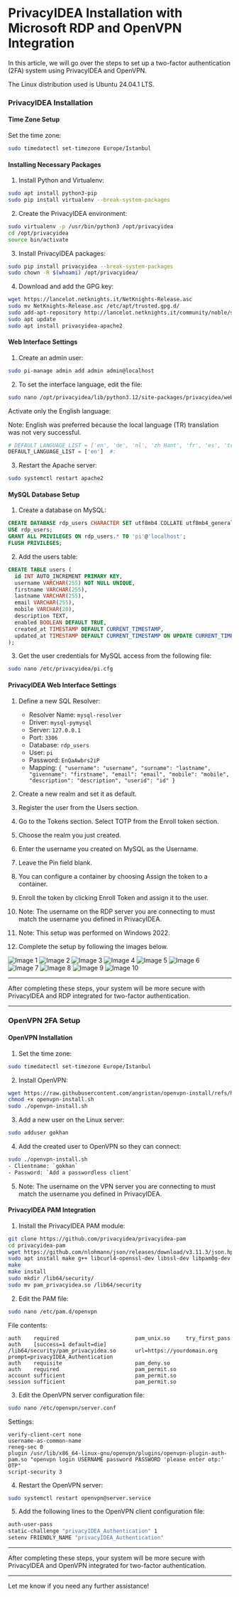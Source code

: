 # PrivacyIDEA Installation with Microsoft RDP and OpenVPN Integration
In this article, we will go over the steps to set up a two-factor authentication (2FA) system using PrivacyIDEA and OpenVPN.

The Linux distribution used is Ubuntu 24.04.1 LTS.

### PrivacyIDEA Installation

#### Time Zone Setup

Set the time zone:
```bash
sudo timedatectl set-timezone Europe/Istanbul
```

#### Installing Necessary Packages

1. Install Python and Virtualenv:
```bash
sudo apt install python3-pip
sudo pip install virtualenv --break-system-packages
```

2. Create the PrivacyIDEA environment:
```bash
sudo virtualenv -p /usr/bin/python3 /opt/privacyidea
cd /opt/privacyidea
source bin/activate
```

3. Install PrivacyIDEA packages:
```bash
sudo pip install privacyidea --break-system-packages
sudo chown -R $(whoami) /opt/privacyidea/
```

4. Download and add the GPG key:
```bash
wget https://lancelot.netknights.it/NetKnights-Release.asc
sudo mv NetKnights-Release.asc /etc/apt/trusted.gpg.d/
sudo add-apt-repository http://lancelot.netknights.it/community/noble/stable
sudo apt update
sudo apt install privacyidea-apache2
```

#### Web Interface Settings

1. Create an admin user:
```bash
sudo pi-manage admin add admin admin@localhost
```

2. To set the interface language, edit the file:
```bash
sudo nano /opt/privacyidea/lib/python3.12/site-packages/privacyidea/webui/login.py
```

Activate only the English language:

Note: English was preferred because the local language (TR) translation was not very successful.

```python
# DEFAULT_LANGUAGE_LIST = ['en', 'de', 'nl', 'zh Hant', 'fr', 'es', 'tr', 'cs', 'it']  #:
DEFAULT_LANGUAGE_LIST = ['en']  #:
```

3. Restart the Apache server:
```bash
sudo systemctl restart apache2
```

#### MySQL Database Setup

1. Create a database on MySQL:
```sql
CREATE DATABASE rdp_users CHARACTER SET utf8mb4 COLLATE utf8mb4_general_ci;
USE rdp_users;
GRANT ALL PRIVILEGES ON rdp_users.* TO 'pi'@'localhost';
FLUSH PRIVILEGES;
```

2. Add the users table:
```sql
CREATE TABLE users (
  id INT AUTO_INCREMENT PRIMARY KEY,
  username VARCHAR(255) NOT NULL UNIQUE,
  firstname VARCHAR(255),
  lastname VARCHAR(255),
  email VARCHAR(255),
  mobile VARCHAR(20),
  description TEXT,
  enabled BOOLEAN DEFAULT TRUE,
  created_at TIMESTAMP DEFAULT CURRENT_TIMESTAMP,
  updated_at TIMESTAMP DEFAULT CURRENT_TIMESTAMP ON UPDATE CURRENT_TIMESTAMP
);
```

3. Get the user credentials for MySQL access from the following file:
```bash
sudo nano /etc/privacyidea/pi.cfg
```

#### PrivacyIDEA Web Interface Settings

1. Define a new SQL Resolver:
   - Resolver Name: `mysql-resolver`
   - Driver: `mysql-pymysql`
   - Server: `127.0.0.1`
   - Port: `3306`
   - Database: `rdp_users`
   - User: `pi`
   - Password: `EnQaAwbrs2iP`
   - Mapping: `{ "username": "username", "surname": "lastname", "givenname": "firstname", "email": "email", "mobile": "mobile", "description": "description", "userid": "id" }`

2. Create a new realm and set it as default.
3. Register the user from the Users section.
4. Go to the Tokens section. Select TOTP from the Enroll token section.
5. Choose the realm you just created.
6. Enter the username you created on MySQL as the Username.
7. Leave the Pin field blank.
8. You can configure a container by choosing Assign the token to a container.
9. Enroll the token by clicking Enroll Token and assign it to the user.
10. Note: The username on the RDP server you are connecting to must match the username you defined in PrivacyIDEA.
11. Note: This setup was performed on Windows 2022.
12. Complete the setup by following the images below.

![Image 1](images/privacyidea-credential-provider-1.png)
![Image 2](images/privacyidea-credential-provider-2.png)
![Image 3](images/privacyidea-credential-provider-3.png)
![Image 4](images/privacyidea-credential-provider-4.png)
![Image 5](images/privacyidea-credential-provider-5.png)
![Image 6](images/privacyidea-credential-provider-6.png)
![Image 7](images/privacyidea-credential-provider-7.png)
![Image 8](images/privacyidea-credential-provider-8.png)
![Image 9](images/privacyidea-credential-provider-9.png)
![Image 10](images/privacyidea-credential-provider-10.png)

---

After completing these steps, your system will be more secure with PrivacyIDEA and RDP integrated for two-factor authentication.

---

### OpenVPN 2FA Setup

#### OpenVPN Installation

1. Set the time zone:
```bash
sudo timedatectl set-timezone Europe/Istanbul
```

2. Install OpenVPN:
```bash
wget https://raw.githubusercontent.com/angristan/openvpn-install/refs/heads/master/openvpn-install.sh
chmod +x openvpn-install.sh
sudo ./openvpn-install.sh
```

3. Add a new user on the Linux server:
```bash
sudo adduser gokhan
```

4. Add the created user to OpenVPN so they can connect:
```bash
sudo ./openvpn-install.sh
- Clientname: `gokhan`
- Password: `Add a passwordless client`
```

5. Note: The username on the VPN server you are connecting to must match the username you defined in PrivacyIDEA.

#### PrivacyIDEA PAM Integration

1. Install the PrivacyIDEA PAM module:
```bash
git clone https://github.com/privacyidea/privacyidea-pam
cd privacyidea-pam
wget https://github.com/nlohmann/json/releases/download/v3.11.3/json.hpp
sudo apt install make g++ libcurl4-openssl-dev libssl-dev libpam0g-dev
make
make install
sudo mkdir /lib64/security/
sudo mv pam_privacyidea.so /lib64/security
```

2. Edit the PAM file:
```bash
sudo nano /etc/pam.d/openvpn
```
File contents:
```plaintext
auth    required                        pam_unix.so     try_first_pass
auth    [success=1 default=die]         /lib64/security/pam_privacyidea.so      url=https://yourdomain.org prompt=privacyIDEA_Authentication
auth    requisite                       pam_deny.so
auth    required                        pam_permit.so
account sufficient                      pam_permit.so
session sufficient                      pam_permit.so
```

3. Edit the OpenVPN server configuration file:
```bash
sudo nano /etc/openvpn/server.conf
```
Settings:
```plaintext
verify-client-cert none
username-as-common-name
reneg-sec 0
plugin /usr/lib/x86_64-linux-gnu/openvpn/plugins/openvpn-plugin-auth-pam.so "openvpn login USERNAME password PASSWORD 'please enter otp:' OTP"
script-security 3
```

4. Restart the OpenVPN server:
```bash
sudo systemctl restart openvpn@server.service
```

5. Add the following lines to the OpenVPN client configuration file:
```bash
auth-user-pass
static-challenge "privacyIDEA_Authentication" 1
setenv FRIENDLY_NAME "privacyIDEA_Authentication"
```

---

After completing these steps, your system will be more secure with PrivacyIDEA and OpenVPN integrated for two-factor authentication.

--- 

Let me know if you need any further assistance!
